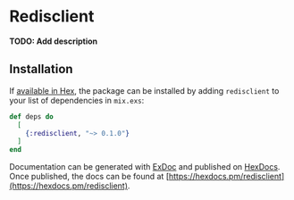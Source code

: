 # Redisclient

**TODO: Add description**

## Installation

If [available in Hex](https://hex.pm/docs/publish), the package can be installed
by adding `redisclient` to your list of dependencies in `mix.exs`:

```elixir
def deps do
  [
    {:redisclient, "~> 0.1.0"}
  ]
end
```

Documentation can be generated with [ExDoc](https://github.com/elixir-lang/ex_doc)
and published on [HexDocs](https://hexdocs.pm). Once published, the docs can
be found at [https://hexdocs.pm/redisclient](https://hexdocs.pm/redisclient).

